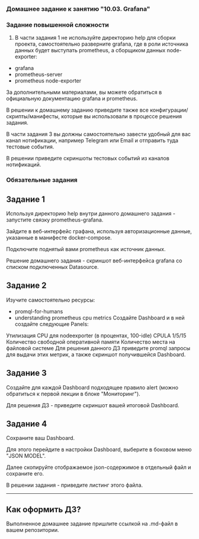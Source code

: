 ### Домашнее задание к занятию "10.03. Grafana"

### Задание повышенной сложности

1. В части задания 1 не используйте директорию help для сборки проекта, самостоятельно разверните grafana, где в роли источника данных будет выступать prometheus, а сборщиком данных node-exporter:

* grafana
* prometheus-server
* prometheus node-exporter

За дополнительными материалами, вы можете обратиться в официальную документацию grafana и prometheus.

В решении к домашнему заданию приведите также все конфигурации/скрипты/манифесты, которые вы использовали в процессе решения задания.

В части задания 3 вы должны самостоятельно завести удобный для вас канал нотификации, например Telegram или Email и отправить туда тестовые события.

В решении приведите скриншоты тестовых событий из каналов нотификаций.

### Обязательные задания

## Задание 1
Используя директорию help внутри данного домашнего задания - запустите связку prometheus-grafana.

Зайдите в веб-интерфейс графана, используя авторизационные данные, указанные в манифесте docker-compose.

Подключите поднятый вами prometheus как источник данных.

Решение домашнего задания - скриншот веб-интерфейса grafana со списком подключенных Datasource.

## Задание 2
Изучите самостоятельно ресурсы:

* promql-for-humans
* understanding prometheus cpu metrics
Создайте Dashboard и в ней создайте следующие Panels:

Утилизация CPU для nodeexporter (в процентах, 100-idle)
CPULA 1/5/15
Количество свободной оперативной памяти
Количество места на файловой системе
Для решения данного ДЗ приведите promql запросы для выдачи этих метрик, а также скриншот получившейся Dashboard.

## Задание 3
Создайте для каждой Dashboard подходящее правило alert (можно обратиться к первой лекции в блоке "Мониторинг").

Для решения ДЗ - приведите скриншот вашей итоговой Dashboard.

## Задание 4
Сохраните ваш Dashboard.

Для этого перейдите в настройки Dashboard, выберите в боковом меню "JSON MODEL".

Далее скопируйте отображаемое json-содержимое в отдельный файл и сохраните его.

В решении задания - приведите листинг этого файла.

________________________________________________________________________________________

## Как оформить ДЗ?
Выполненное домашнее задание пришлите ссылкой на .md-файл в вашем репозитории.
